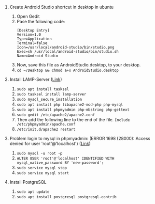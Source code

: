 

1. Create Android Studio shortcut in desktop in ubuntu
   1. Open Gedit
   1. Pase the folowing code:
      ```
      [Desktop Entry]
      Version=1.0
      Type=Application
      Terminal=false
      Icon=/usr/local/android-studio/bin/studio.png
      Exec=sh /usr/local/android-studio/bin/studio.sh
      Name=Android Studio
      ```
   1. Now, save this file as AndroidStudio.desktop, to your desktop.
   1. `cd ~/Desktop && chmod a+x AndroidStudio.desktop`

1. Install LAMP-Server ([Link](https://www.digitalocean.com/community/tutorials/how-to-install-linux-apache-mysql-php-lamp-stack-ubuntu-18-04))
   1. `sudo apt install tasksel`
   1. `sudo tasksel install lamp-server`
   1. `sudo mysql_secure_installation`
   1. `sudo apt install php libapache2-mod-php php-mysql`
   1. `sudo apt install phpmyadmin php-mbstring php-gettext`
   1. `sudo gedit /etc/apache2/apache2.conf`
   1. Then add the following line to the end of the file.
      `Include /etc/phpmyadmin/apache.conf`
   1. `/etc/init.d/apache2 restart`

1. Problem login to mysql in phpmyadmin: (ERROR 1698 (28000): Access denied for user 'root'@'localhost') ([Link](https://stackoverflow.com/questions/39281594/error-1698-28000-access-denied-for-user-rootlocalhost))
   1. `sudo mysql -u root -p`
   1. `ALTER USER 'root'@'localhost' IDENTIFIED WITH mysql_native_password BY 'new-password';`
   1. `sudo service mysql stop`
   1. `sudo service mysql start`

1. Install PostgreSQL
   1. `sudo apt update`
   1. `sudo apt install postgresql postgresql-contrib`
   

   
